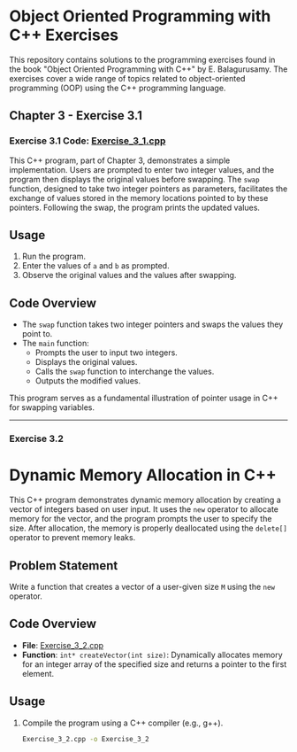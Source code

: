 # Object Oriented Programming with C++ Exercises

This repository contains solutions to the programming exercises found in the book "Object Oriented Programming with C++" by E. Balagurusamy. The exercises cover a wide range of topics related to object-oriented programming (OOP) using the C++ programming language.

## Chapter 3 - Exercise 3.1

### Exercise 3.1 Code: [Exercise_3_1.cpp](https://github.com/VaishnavPatil/OOP-with-C-E-Balgurusamy-Solution/blob/main/Chapter-3/Exercise_3_1.cpp)

This C++ program, part of Chapter 3, demonstrates a simple implementation. Users are prompted to enter two integer values, and the program then displays the original values before swapping. The `swap` function, designed to take two integer pointers as parameters, facilitates the exchange of values stored in the memory locations pointed to by these pointers. Following the swap, the program prints the updated values.

## Usage

1. Run the program.
2. Enter the values of `a` and `b` as prompted.
3. Observe the original values and the values after swapping.

## Code Overview

- The `swap` function takes two integer pointers and swaps the values they point to.
- The `main` function:
  - Prompts the user to input two integers.
  - Displays the original values.
  - Calls the `swap` function to interchange the values.
  - Outputs the modified values.

This program serves as a fundamental illustration of pointer usage in C++ for swapping variables.

---

### Exercise 3.2

# Dynamic Memory Allocation in C++

This C++ program demonstrates dynamic memory allocation by creating a vector of integers based on user input. It uses the `new` operator to allocate memory for the vector, and the program prompts the user to specify the size. After allocation, the memory is properly deallocated using the `delete[]` operator to prevent memory leaks.

## Problem Statement

Write a function that creates a vector of a user-given size `M` using the `new` operator.

## Code Overview

- **File**: [Exercise_3_2.cpp](https://github.com/VaishnavPatil/OOP-with-C-E-Balgurusamy-Solution/blob/main/Chapter-3/Exercise_3_2.cpp)
- **Function**: `int* createVector(int size)`: Dynamically allocates memory for an integer array of the specified size and returns a pointer to the first element.

## Usage

1. Compile the program using a C++ compiler (e.g., g++).
   ```bash
   Exercise_3_2.cpp -o Exercise_3_2


